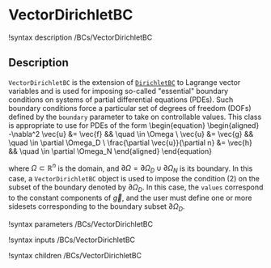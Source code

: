 # VectorDirichletBC

!syntax description /BCs/VectorDirichletBC

## Description

`VectorDirichletBC` is the extension of [`DirichletBC`](bcs/DirichletBC) to
Lagrange vector variables and is used for
imposing so-called "essential" boundary conditions on systems of
partial differential equations (PDEs).  Such boundary conditions force
a particular set of degrees of freedom (DOFs) defined by the
`boundary` parameter to take on controllable values. This
class is appropriate to use for PDEs of the form
\begin{equation}
\begin{aligned}
  -\nabla^2 \vec{u} &= \vec{f} && \quad \in \Omega \\
  \vec{u} &= \vec{g} && \quad \in \partial \Omega_D \\
  \frac{\partial \vec{u}}{\partial n} &= \vec{h} && \quad \in \partial \Omega_N
\end{aligned}
\end{equation}

where $\Omega \subset \mathbb{R}^n$ is the domain, and $\partial
\Omega = \partial \Omega_D \cup \partial \Omega_N$ is its boundary. In
this case, a `VectorDirichletBC` object is used to impose the condition (2)
on the subset of the boundary denoted by $\partial \Omega_D$. In this case, the
`values` correspond to the constant components of $\vec{g}$, and the user must define one
or more sidesets corresponding to the boundary subset $\partial \Omega_D$.

!syntax parameters /BCs/VectorDirichletBC

!syntax inputs /BCs/VectorDirichletBC

!syntax children /BCs/VectorDirichletBC
